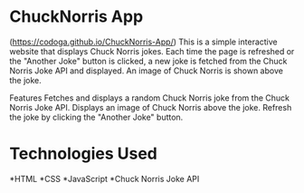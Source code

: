 # ChuckNorris App
(https://codoga.github.io/ChuckNorris-App/)
This is a simple interactive website that displays Chuck Norris jokes. Each time the page is refreshed or the "Another Joke" button is clicked, a new joke is fetched from the Chuck Norris Joke API and displayed. An image of Chuck Norris is shown above the joke.

Features
Fetches and displays a random Chuck Norris joke from the Chuck Norris Joke API.
Displays an image of Chuck Norris above the joke.
Refresh the joke by clicking the "Another Joke" button.
# Technologies Used
*HTML
*CSS
*JavaScript
*Chuck Norris Joke API
